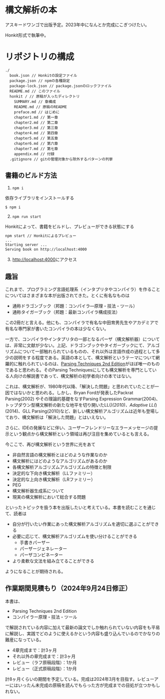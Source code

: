 # 構文解析の本

アスキードワンゴで出版予定。2023年中になんとか完成にこぎつけたい。

Honkit形式で執筆中。

# リポジトリの構成

```
./
  book.json // Honkitの設定ファイル
  package.json // npmの各種設定
  package-lock.json // package.jsonのロックファイル
  README.md // このファイル
  honkit / // 原稿が入ったディレクトリ
    SUMMARY.md // 章構成
    README.md // 原稿のREADME
    preface.md // はじめに
    chapter1.md // 第一章
    chapter2.md // 第二章
    chapter3.md // 第三章
    chapter4.md // 第四章
    chapter5.md // 第五章
    chapter6.md // 第六章
    chapter7.md // 第七章
    appendix.md // 付録
  .gitignore // gitの管理対象から除外するパターンの列挙
```

## 書籍のビルド方法

1. `npm i`

依存ライブラリをインストールする

```
$ npm i
```

2. `npm run start`

Honkitによって、書籍をビルドし、プレビューができる状態にする

```bash
npm start // Honkitによるプレビュー
...
Starting server ...
Serving book on http://localhost:4000
```

3. [http://localhost:4000](http://localhost:4000)にアクセス

## 趣旨

これまで、プログラミング言語処理系（インタプリタやコンパイラ）を作ることについてはさまざまな本が出版されてきた。とくに有名なものは

* 通称ドラゴンブック（邦題：コンパイラ―原理・技法・ツール）
* 通称タイガーブック（邦題：最新コンパイラ構成技法）

この2冊だと言える。他にも、コンパイラで有名な中田育男先生やアカデミアで有名な専門家が書いたコンパイラの本は少なくない。

一方で、コンパイラやインタプリタの一部となるパーザ（構文解析器）については、非常に文献が少ない。上記、ドラゴンブックやタイガーブックにて、アルゴリズムについて一部触れられているものの、それ以外は言語作成の過程として多少の説明をする程度である。英語の本として、構文解析というテーマについて網羅的に触れられているのは、[Parsing Techniques 2nd Edition](http://dickgrune.com/Books/PTAPG_2nd_Edition/)がほぼ唯一のものであると思われる。そのParsing Techniquesにしても構文解析を専門としている人向けの解説書であって、構文解析の初学者向けの本ではない。

これは、構文解析が、1980年代以降、「解決した問題」と思われていたことが一因ではないかと思われる。しかし、Bryan Fordが発表したPackrat Parsing(2002)
やその理論的基礎をなすParsing Expression Grammar(2004)、トップダウン型構文解析の新たな地平を切り開いたLL(*)(2010)、Adaptive LL(*)(2014)、GLL Parsing(2010)など、新しい構文解析アルゴリズムは近年も登場しており、構文解析は「解決した問題」とはいえない。

さらに、IDEの発展などに伴い、ユーザーフレンドリーなエラーメッセージの提示という観点から構文解析という領域は再び注目を集めているとも言える。

今ここで、再び構文解析という世界に光をあて

* 非自然言語の構文解析とはどのような作業なのか
* 構文解析にはどのようなアルゴリズムがあるのか
* 各構文解析アルゴリズムアルゴリズムの特徴と制限
 * 決定的な下向き構文解析（LLファミリー）
 * 決定的な上向き構文解析（LRファミリー）
 * PEG
* 構文解析器生成系について
* 現実の構文解析において総合する問題

といったトピックを扱う本を出版したいと考えている。本書を読むことを通じて、読者は

* 自分が行いたい作業にあった構文解析アルゴリズムを適切に選ぶことができる
* 必要に応じて、構文解析アルゴリズムを使い分けることができる
  * 手書きパーザー
  * パーザージェネレーター
  * パーザコンビネーター
* より柔軟な文法を組み立てることができる

ようになることが期待される。

## 作業期間見積もり（2024年9月24日修正）

本書は、

- Parsing Techniques 2nd Edition
- コンパイラー原理・技法・ツール

で解説されている内容に加えて最新の論文でしか触れられていない内容をも平易に解説し、実践でどのように使えるかという内容も盛り込んでいるのでかなりの難産になっている。

- 4章完成まで：計3ヶ月
- それ以外の章完成まで：計3ヶ月
- レビュー（ラフ原稿段階）：1か月
- レビュー（正式原稿段階）：1か月

計8ヶ月くらいの期間を予定している。完成は2024年3月を目指す。レビューアーにはいったん未完成の原稿を読んでもらった方が完成までの目処が立つかもしれない。
